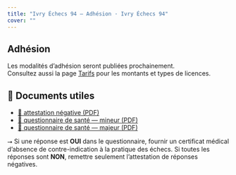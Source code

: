 ```yaml
---
title: "Ivry Échecs 94 — Adhésion · Ivry Échecs 94"
cover: ""
---
```


<section class="container">
<h1 class="section-title">Adhésion</h1>
<p>
        Les modalités d’adhésion seront publiées prochainement.<br/>
        Consultez aussi la page <a href="/tarifs/">Tarifs</a> pour les montants et types de licences.
      </p>
<h2>📂 Documents utiles</h2>
<ul>
  <li>
    <a href="/assets/uploads/attestation_negative.pdf" target="_blank" rel="noopener">
      📝 attestation négative (PDF)
    </a>
  </li>
  <li>
    <a href="/assets/uploads/questionnaire_mineur.pdf" target="_blank" rel="noopener">
      📝 questionnaire de santé — mineur (PDF)
    </a>
  </li>
  <li>
    <a href="/assets/uploads/questionnaire_majeur.pdf" target="_blank" rel="noopener">
      📝 questionnaire de santé — majeur (PDF)
    </a>
  </li>
</ul>

<p class="note">
  ⭢ Si une réponse est <strong>OUI</strong> dans le questionnaire, fournir un certificat médical
  d’absence de contre-indication à la pratique des échecs.  
  Si toutes les réponses sont <strong>NON</strong>, remettre seulement l’attestation de réponses négatives.
</p>
</section>
